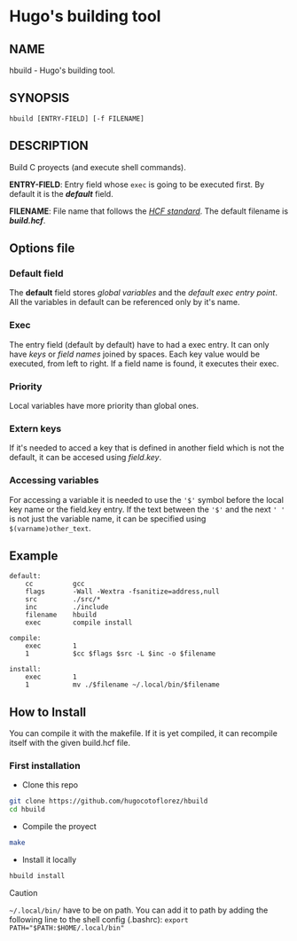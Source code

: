 # Hugo's building tool

## NAME
hbuild - Hugo's building tool.

## SYNOPSIS
`hbuild [ENTRY-FIELD] [-f FILENAME]`

## DESCRIPTION
Build C proyects (and execute shell commands).

**ENTRY-FIELD**: Entry field whose `exec` is going to be executed first. By default it is the ***default*** field.

**FILENAME**: File name that follows the [*HCF standard*](https://github.com/hugocotoflorez/vshcfp). The default filename is ***build.hcf***.


## Options file

### Default field

The **default** field stores *global variables* and the *default exec entry point*. All the variables in default can be referenced only by it's name.

### Exec

The entry field (default by default) have to had a exec entry. It can only have *keys* or *field names* joined by spaces. Each key  value would be executed, from left to right. If a field name is found, it executes their exec.

### Priority

Local variables have more priority than global ones.

### Extern keys

If it's needed to acced a key that is defined in another field which is not the default, it can be accesed using *field*.*key*.

### Accessing variables

For accessing a variable it is needed to use the `'$'` symbol before the local key name or the field.key entry. If the text between the `'$'` and the next `' '` is not just the variable name, it can be specified using `$(varname)other_text`.

## Example
```hcf
default:
    cc          gcc
    flags       -Wall -Wextra -fsanitize=address,null
    src         ./src/*
    inc         ./include
    filename    hbuild
    exec        compile install

compile:
    exec        1
    1           $cc $flags $src -L $inc -o $filename

install:
    exec        1
    1           mv ./$filename ~/.local/bin/$filename
```

## How to Install

You can compile it with the makefile. If it is yet compiled, it can recompile itself with the given build.hcf file.

### First installation

- Clone this repo

```sh
git clone https://github.com/hugocotoflorez/hbuild
cd hbuild
```

- Compile the proyect

```sh
make
```

- Install it locally

```sh
hbuild install
```

> [!CAUTION]
> `~/.local/bin/` have to be on path.
> You can add it to path by adding the following line to the shell config (.bashrc): `export PATH="$PATH:$HOME/.local/bin"`

